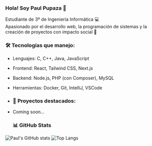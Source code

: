 ### Hola! Soy Paul Pupaza 👋  
Estudiante de 3º de Ingeniería Informática 💻  
Apasionado por el desarrollo web, la programación de sistemas y la creación de proyectos con impacto social 🚀

### 🛠 Tecnologías que manejo:
- Lenguajes: C, C++, Java, JavaScript
- Frontend: React, Tailwind CSS, Next.js
- Backend: Node.js, PHP (con Composer), MySQL
- Herramientas: Docker, Git, IntelliJ, VSCode

- ### 🚀 Proyectos destacados:
- Coming soon...

  ### 📊 GitHub Stats
![Paul's GitHub stats](https://github-readme-stats.vercel.app/api?username=PaulAdrianPupaza&show_icons=true&theme=radical)
![Top Langs](https://github-readme-stats.vercel.app/api/top-langs/?username=PaulAdrianPupaza&layout=compact&theme=radical)





<!--
**PaulAdrianPupaza/PaulAdrianPupaza** is a ✨ _special_ ✨ repository because its `README.md` (this file) appears on your GitHub profile.

Here are some ideas to get you started:

- 🔭 I’m currently working on ...
- 🌱 I’m currently learning ...
- 👯 I’m looking to collaborate on ...
- 🤔 I’m looking for help with ...
- 💬 Ask me about ...
- 📫 How to reach me: ...
- 😄 Pronouns: ...
- ⚡ Fun fact: ...
-->
